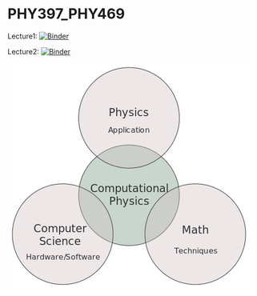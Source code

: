# PHY397_PHY469


Lecture1: [![Binder](https://mybinder.org/badge_logo.svg)](https://mybinder.org/v2/gh/jeffjay88/PHY397_PHY469/master?labpath=Lecture1.ipynb)

Lecture2: [![Binder](https://mybinder.org/badge_logo.svg)](https://mybinder.org/v2/gh/jeffjay88/PHY397_PHY469/master?labpath=Lecture2.ipynb)


<img src="img/computational_physics.webp" />
